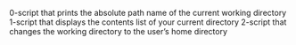 0-script that prints the absolute path name of the current working directory
1-script that displays the contents list of your current directory
2-script that changes the working directory to the user’s home directory
